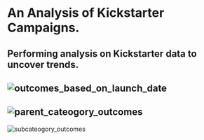 # An Analysis of Kickstarter Campaigns.
Performing analysis on Kickstarter data to uncover trends.
---
![outcomes_based_on_launch_date](path/to/outcomes_based_on_launch_date.png)
---
![parent_cateogory_outcomes](path/to/parent_cateogory_outcomes.png)
---
![subcateogory_outcomes](path/to/subcateogory_outcomes.png)
